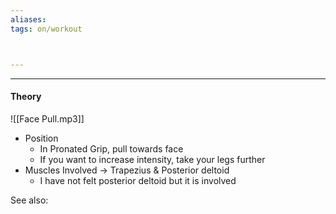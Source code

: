 ```yaml
---
aliases:
tags: on/workout 



---
```

---


#### Theory 
![[Face Pull.mp3]]
- Position 
	- In Pronated Grip, pull towards face
	- If you want to increase intensity, take your legs further 
- Muscles Involved → Trapezius & Posterior deltoid
	- I have not felt posterior deltoid but it is involved

See also:


